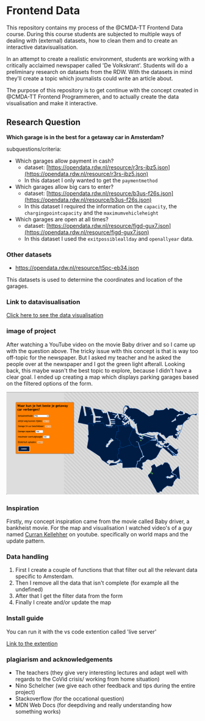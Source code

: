 # Frontend Data

This repository contains my process of the @CMDA-TT Frontend Data course. During this course students are subjected to multiple ways of dealing with (external) datasets, how to clean them and to create an interactive datavisualisation.

In an attempt to create a realistic environment, students are working with a critically acclaimed newspaper called 'De Volkskrant'. Students will do a preliminary research on datasets from the RDW. With the datasets in mind they'll create a topic which journalists could write an article about. 

The purpose of this repository is to get continue with the concept created in @CMDA-TT Frontend Programmeren, and to actually create the data visualisation and make it interactive.

## Research Question

**Which garage is in the best for a getaway car in Amsterdam?**

subquestions/criteria:
- Which garages allow payment in cash?
  - dataset: [https://opendata.rdw.nl/resource/r3rs-ibz5.json](https://opendata.rdw.nl/resource/r3rs-ibz5.json)
  * In this dataset I only wanted to get the ```paymentmethod```
- Which garages allow big cars to enter?
  - dataset: [https://opendata.rdw.nl/resource/b3us-f26s.json](https://opendata.rdw.nl/resource/b3us-f26s.json)
  * In this dataset I required the information on the ```capacity```, the ```chargingpointcapacity``` and the ```maximumvehicleheight```
- Which garages are open at all times?
  - dataset: [https://opendata.rdw.nl/resource/figd-gux7.json](https://opendata.rdw.nl/resource/figd-gux7.json)
  * In this dataset I used the ```exitpossibleallday``` and ```openallyear``` data.
  
### Other datasets
* https://opendata.rdw.nl/resource/t5pc-eb34.json

This datasets is used to determine the coordinates and location of the garages.

### Link to datavisualisation

[Click here to see the data visualisation](https://max-hauser.github.io/frontend-data/)

### image of project

After watching a YouTube video on the movie Baby driver and so I came up with the question above.
The tricky issue with this concept is that is way too off-topic for the newspaper. But I asked my teacher and he asked the people over at the newspaper and I got the green light afterall. Looking back, this maybe wasn't the best topic to explore, because I didn't have a clear goal. I ended up creating a map which displays parking garages based on the filtered options of the form.

![final-kaart](https://github.com/max-hauser/frontend-data/blob/main/media/final.png)

### Inspiration

Firstly, my concept inspiration came from the movie called Baby driver, a bankheist movie. For the map and visualisation I watched video's of a guy named [Curran Kellehher](https://www.youtube.com/user/currankelleher) on youtube. specifically on world maps and the update pattern.  

### Data handling

1. First I create a couple of functions that that filter out all the relevant data specific to Amsterdam.
2. Then I remove all the data that isn't complete (for example all the undefined)
3. After that I get the filter data from the form
4. Finally I create and/or update the map

### Install guide

You can run it with the vs code extention called 'live server'

[Link to the extention](https://marketplace.visualstudio.com/items?itemName=ritwickdey.LiveServer)

### plagiarism and acknowledgements

* The teachers (they give very interesting lectures and adapt well with regards to the CoVid crisis/ working from home situation)
* Nino Schelcher (we give each other feedback and tips during the entire project)
* Stackoverflow (for the occational question)
* MDN Web Docs (for deepdiving and really understanding how something works)


